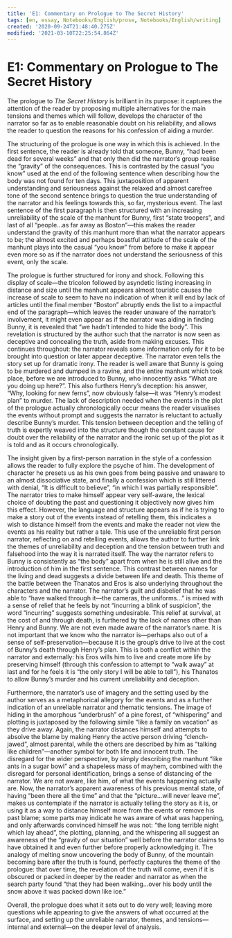 ```yaml
---
title: 'E1: Commentary on Prologue to The Secret History'
tags: [en, essay, Notebooks/English/prose, Notebooks/English/writing]
created: '2020-09-24T21:48:40.275Z'
modified: '2021-03-10T22:25:54.864Z'
---
```


# E1: Commentary on Prologue to The Secret History
The prologue to *The Secret History* is brilliant in its purpose: it captures the attention of the reader by proposing multiple alternatives for the main tensions and themes which will follow, develops the character of the narrator so far as to enable reasonable doubt on his reliability, and allows the reader to question the reasons for his confession of aiding a murder.

The structuring of the prologue is one way in which this is achieved. In the first sentence, the reader is already told that someone, Bunny, “had been dead for several weeks” and that only then did the narrator’s group realise the “gravity” of the consequences. This is contrasted by the casual “you know” used at the end of the following sentence when describing how the body was not found for ten days. This juxtaposition of apparent understanding and seriousness against the relaxed and almost carefree tone of the second sentence brings to question the true understanding of the narrator and his feelings towards this, so far, mysterious event. The last sentence of the first paragraph is then structured with an increasing unreliability of the scale of the manhunt for Bunny, first “state troopers”, and last of all “people…as far away as Boston”—this makes the reader understand the gravity of this manhunt more than what the narrator appears to be; the almost excited and perhaps boastful attitude of the scale of the manhunt plays into the casual “you know” from before to make it appear even more so as if the narrator does not understand the seriousness of this event, only the scale.

The prologue is further structured for irony and shock. Following this display of scale—the tricolon followed by asyndetic listing increasing in distance and size until the manhunt appears almost touristic causes the increase of scale to seem to have no indication of when it will end by lack of articles until the final member “Boston” abruptly ends the list to a impactful end of the paragraph—which leaves the reader unaware of the narrator’s involvement, it might even appear as if the narrator was aiding in finding Bunny, it is revealed that “we hadn’t intended to hide the body”. This revelation is structured by the author such that the narrator is now seen as deceptive and concealing the truth, aside from making excuses. This continues throughout: the narrator reveals some information only for it to be brought into question or later appear deceptive. The narrator even tells the story set up for dramatic irony. The reader is well aware that Bunny is going to be murdered and dumped in a ravine, and the entire manhunt which took place, before we are introduced to Bunny, who innocently asks “What  are you doing up here?”. This also furthers Henry’s deception: his answer, “Why, looking for new ferns”, now obviously false—it was “Henry’s modest plan” to murder. The lack of description needed when the events in the plot of the prologue actually chronologically occur means the reader visualises the events without prompt and suggests the narrator is reluctant to actually describe Bunny’s murder. This tension between deception and the telling of truth is expertly weaved into the structure though the constant cause for doubt over the reliability of the narrator and the ironic set up of the plot as it is told and as it occurs chronologically.

The insight given by a first-person narration in the style of a confession allows the reader to fully explore the psyche of him. The development of character he presets us as his own goes from being passive and unaware to an almost dissociative state, and finally a confession which is still littered with denial, “It is difficult to believe”, “in which I was partially responsible”. The narrator tries to make himself appear very self-aware, the lexical choice of doubting the past and questioning it objectively now gives him this effect. However, the language and structure appears as if he is trying to make a story out of the events instead of retelling them, this indicates a wish to distance himself from the events and make the reader not view the events as his reality but rather a tale. This use of the unreliable first person narrator, reflecting on and retelling events, allows the author to further link the themes of unreliability and deception and the tension between truth and falsehood into the way it is narrated itself. The way the narrator refers to Bunny is consistently as “the body” apart from when he is still alive and the introduction of him in the first sentence. This contrast between names for the living and dead suggests a divide between life and death. This theme of the battle between the Thanatos and Eros is also underlying throughout the characters and the narrator. The narrator’s guilt and disbelief that he was able to “have walked through it—the cameras, the uniforms…” is mixed with a sense of relief that he feels by not “incurring a blink of suspicion”, the word “incurring” suggests something undesirable. This relief at survival, at the cost of and through death, is furthered by the lack of names other than Henry and Bunny. We are not even made aware of the narrator’s name. It is not important that we know who the narrator is—perhaps also out of a sense of self-preservation—because it is the group’s drive to live at the cost of Bunny’s death through Henry’s plan. This is both a conflict within the narrator and externally: his Eros wills him to live and create more life by preserving himself (through this confession to attempt to “walk away” at last and for he feels it is “the only story I will be able to tell”), his Thanatos to allow Bunny’s murder and his current unreliability and deception.

Furthermore, the narrator’s use of imagery and the setting used by the author serves as a metaphorical allegory for the events and as a further indication of an unreliable narrator and thematic tensions. The image of hiding in the amorphous “underbrush” of a pine forest, of “whispering” and plotting is juxtaposed by the following simile “like a family on vacation” as they drive away. Again, the narrator distances himself and attempts to absolve the blame by making Henry the active person driving “clench-jawed”, almost parental, while the others are described by him as “talking like children”—another symbol for both life and innocent truth. The disregard for the wider perspective, by simply describing the manhunt “like ants in a sugar bowl” and a shapeless mass of mayhem, combined with the disregard for personal identification, brings a sense of distancing of the narrator. We are not aware, like him, of what the events happening actually are. Now, the narrator’s apparent awareness of his previous mental state, of having “been there all the time” and that the “picture…will never leave me”, makes us contemplate if the narrator is actually telling the story as it is, or using it as a way to distance himself more from the events or remove his past blame; some parts may indicate he was aware of what was happening, and only afterwards convinced himself he was not: “the long terrible night which lay ahead”, the plotting, planning, and the whispering all suggest an awareness of the “gravity of our situation” well before the narrator claims to have obtained it and even further before properly acknowledging it. The analogy of melting snow uncovering the body of Bunny, of the mountain becoming bare after the truth is found, perfectly captures the theme of the prologue: that over time, the revelation of the truth will come, even if it is obscured or packed in deeper by the reader and narrator as when the search party found “that they had been walking…over his body until the snow above it was packed down like ice.”

Overall, the prologue does what it sets out to do very well; leaving more questions while appearing to give the answers of what occurred at the surface, and setting up the unreliable narrator, themes, and tensions—internal and external—on the deeper level of analysis.
